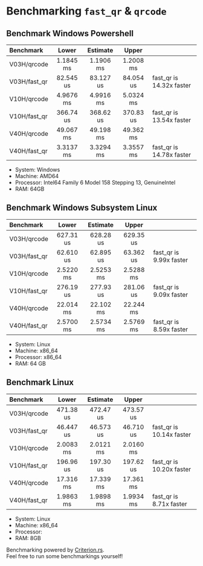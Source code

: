 # Benchmarking `fast_qr` & `qrcode`

## Benchmark Windows Powershell

| Benchmark    |   Lower   | Estimate  |   Upper   |                          |
| :----------- | :-------: | :-------: | :-------: | ------------------------ |
| V03H/qrcode  | 1.1845 ms | 1.1906 ms | 1.2008 ms |                          |
| V03H/fast_qr | 82.545 us | 83.127 us | 84.054 us | fast_qr is 14.32x faster |
| V10H/qrcode  | 4.9676 ms | 4.9916 ms | 5.0324 ms |                          |
| V10H/fast_qr | 366.74 us | 368.62 us | 370.83 us | fast_qr is 13.54x faster |
| V40H/qrcode  | 49.067 ms | 49.198 ms | 49.362 ms |                          |
| V40H/fast_qr | 3.3137 ms | 3.3294 ms | 3.3557 ms | fast_qr is 14.78x faster |

- System: Windows
- Machine: AMD64
- Processor: Intel64 Family 6 Model 158 Stepping 13, GenuineIntel
- RAM: 64GB

## Benchmark Windows Subsystem Linux

| Benchmark    |   Lower   | Estimate  |   Upper   |                         |
| :----------- | :-------: | :-------: | :-------: | ----------------------- |
| V03H/qrcode  | 627.31 us | 628.28 us | 629.35 us |                         |
| V03H/fast_qr | 62.610 us | 62.895 us | 63.362 us | fast_qr is 9.99x faster |
| V10H/qrcode  | 2.5220 ms | 2.5253 ms | 2.5288 ms |                         |
| V10H/fast_qr | 276.19 us | 277.93 us | 281.06 us | fast_qr is 9.09x faster |
| V40H/qrcode  | 22.014 ms | 22.102 ms | 22.244 ms |                         |
| V40H/fast_qr | 2.5700 ms | 2.5734 ms | 2.5769 ms | fast_qr is 8.59x faster |

- System: Linux
- Machine: x86_64
- Processor: x86_64
- RAM: 64 GB

## Benchmark Linux

| Benchmark    |   Lower   | Estimate  |   Upper   |                          |
| :----------- | :-------: | :-------: | :-------: | ------------------------ |
| V03H/qrcode  | 471.38 us | 472.47 us | 473.57 us |                          |
| V03H/fast_qr | 46.447 us | 46.573 us | 46.710 us | fast_qr is 10.14x faster |
| V10H/qrcode  | 2.0083 ms | 2.0121 ms | 2.0160 ms |                          |
| V10H/fast_qr | 196.96 us | 197.30 us | 197.62 us | fast_qr is 10.20x faster |
| V40H/qrcode  | 17.316 ms | 17.339 ms | 17.361 ms |                          |
| V40H/fast_qr | 1.9863 ms | 1.9898 ms | 1.9934 ms | fast_qr is 8.71x faster  |

- System: Linux
- Machine: x86_64
- Processor:
- RAM: 8GB

Benchmarking powered by [Criterion.rs](https://github.com/bheisler/criterion.rs). \
Feel free to run some benchmarkings yourself!
